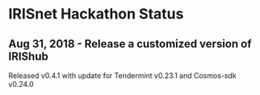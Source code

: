 # IRISnet Hackathon Status

## Aug 31, 2018 - Release a customized version of IRIShub 

Released v0.4.1 with update for Tendermint v0.23.1 and Cosmos-sdk v0.24.0

